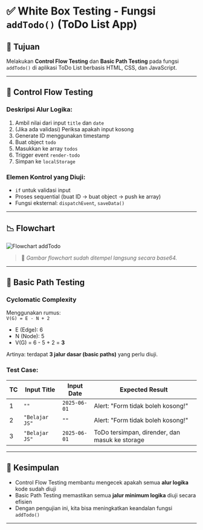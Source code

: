 # ✅ White Box Testing - Fungsi `addTodo()` (ToDo List App)

## 🎯 Tujuan
Melakukan **Control Flow Testing** dan **Basic Path Testing** pada fungsi `addTodo()` di aplikasi ToDo List berbasis HTML, CSS, dan JavaScript.

---

## 🔁 Control Flow Testing

### Deskripsi Alur Logika:

1. Ambil nilai dari input `title` dan `date`
2. (Jika ada validasi) Periksa apakah input kosong
3. Generate ID menggunakan timestamp
4. Buat object `todo`
5. Masukkan ke array `todos`
6. Trigger event `render-todo`
7. Simpan ke `localStorage`

### Elemen Kontrol yang Diuji:
- `if` untuk validasi input
- Proses sequential (buat ID → buat object → push ke array)
- Fungsi eksternal: `dispatchEvent`, `saveData()`

---

## 📉 Flowchart

![Flowchart addTodo](data:image/png;base64,iVBORw0KGgoAAAANSUhEUgAAAdQAAAH0CAYAAADfmcUeAAAgAElEQVR4nOzdeXgcx5nv/eeJEF...TRUNCATED...)

> 📝 *Gambar flowchart sudah ditempel langsung secara base64.*

---

## 🧮 Basic Path Testing

### Cyclomatic Complexity
Menggunakan rumus:  
`V(G) = E - N + 2`  
- E (Edge): 6  
- N (Node): 5  
- V(G) = 6 - 5 + 2 = **3**

Artinya: terdapat **3 jalur dasar (basic paths)** yang perlu diuji.

### Test Case:

| TC | Input Title     | Input Date     | Expected Result                                 |
|----|------------------|----------------|--------------------------------------------------|
| 1  | `""`             | `2025-06-01`   | Alert: "Form tidak boleh kosong!"              |
| 2  | `"Belajar JS"`   | `""`           | Alert: "Form tidak boleh kosong!"              |
| 3  | `"Belajar JS"`   | `2025-06-01`   | ToDo tersimpan, dirender, dan masuk ke storage  |

---

## 🧠 Kesimpulan

- Control Flow Testing membantu mengecek apakah semua **alur logika** kode sudah diuji
- Basic Path Testing memastikan semua **jalur minimum logika** diuji secara efisien
- Dengan pengujian ini, kita bisa meningkatkan keandalan fungsi `addTodo()`

---
